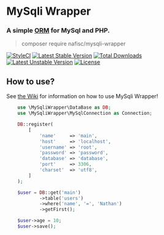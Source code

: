 # MySqli Wrapper

### A simple [ORM](https://en.wikipedia.org/wiki/Object-relational_mapping) for MySql and PHP.

> composer require nafisc/mysqli-wrapper

[![StyleCI](https://styleci.io/repos/139458381/shield?style=flat)](https://styleci.io/repos/139458381)
[![Latest Stable Version](https://poser.pugx.org/nafisc/mysqli-wrapper/v/stable?format=flat)](https://packagist.org/packages/nafisc/mysqli-wrapper)
[![Total Downloads](https://poser.pugx.org/nafisc/mysqli-wrapper/downloads?format=flat)](https://packagist.org/packages/nafisc/mysqli-wrapper)
[![Latest Unstable Version](https://poser.pugx.org/nafisc/mysqli-wrapper/v/unstable?format=flat)](https://packagist.org/packages/nafisc/mysqli-wrapper)
[![License](https://poser.pugx.org/nafisc/mysqli-wrapper/license?format=flat)](https://packagist.org/packages/nafisc/mysqli-wrapper)

## How to use?

See [the Wiki](https://github.com/nathan-fiscaletti/mysqli-wrapper/wiki) for information on how to use MySqli Wrapper!

```php
    use \MySqliWrapper\DataBase as DB;
    use \MySqliWrapper\MySqlConnection as Connection;

    DB::register(
        [
            'name'     => 'main', 
            'host'     => 'localhost',
            'username' => 'root',
            'password' => 'password',
            'database' => 'database',
            'port'     => 3306,
            'charset'  => 'utf8',
        ]
    );

    $user = DB::get('main')
            ->table('users')
            ->where('name', '=', 'Nathan')
            ->getFirst();

    $user->age = 10;
    $user->save();
```
